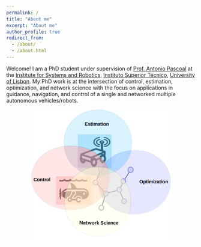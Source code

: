```yaml
---
permalink: /
title: "About me"
excerpt: "About me"
author_profile: true
redirect_from: 
  - /about/
  - /about.html
---
```

<meta name="google-site-verification" content="IDTplBCijCUnJEesk3uOXKQKJ7BboaQqEFIEmlTQ_UE" />

Welcome! I am a PhD student under supervision of [Prof. Antonio Pascoal](https://www.antoniopascoal.com/about-me) at the [Institute for Systems and Robotics](https://welcome.isr.tecnico.ulisboa.pt/), [Instituto Superior Técnico](https://tecnico.ulisboa.pt/en/), [University of Lisbon](https://www.ulisboa.pt/en). My PhD work is at the intersection of control, estimation, optimization, and network science with the focus on applications in guidance, navigation, and control of a single and networked multiple autonomous vehicles/robots.  

<img src="/images/researcharea.png" width="75%" style="display: block; margin: auto;" />

